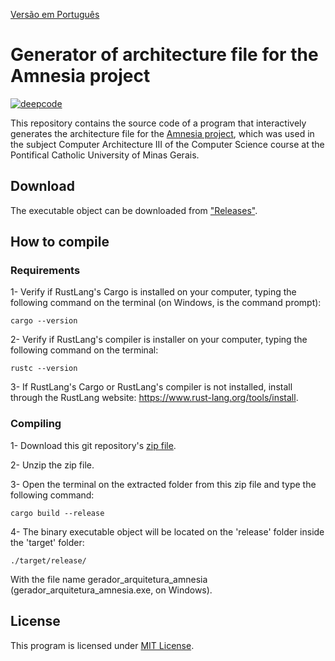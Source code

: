 [Versão em Português](README.md)

# Generator of architecture file for the Amnesia project
[![deepcode](https://www.deepcode.ai/api/gh/badge?key=eyJhbGciOiJIUzI1NiIsInR5cCI6IkpXVCJ9.eyJwbGF0Zm9ybTEiOiJnaCIsIm93bmVyMSI6IkhlbnJpcXVlbWNjIiwicmVwbzEiOiJHZXJhZG9yX2FycXVpdm9fYXJxdWl0ZXR1cmFfYW1uZXNpYV9SdXN0TGFuZyIsImluY2x1ZGVMaW50IjpmYWxzZSwiYXV0aG9ySWQiOjIzNTQyLCJpYXQiOjE2MDIxMDg1NDl9.S2q04KC96xRG5HEA2PFQKdO0Lxs7RHVlbKstkIutK7Q)](https://www.deepcode.ai/app/gh/Henriquemcc/Gerador_arquivo_arquitetura_amnesia_RustLang/_/dashboard?utm_content=gh%2FHenriquemcc%2FGerador_arquivo_arquitetura_amnesia_RustLang)

This repository contains the source code of a program that interactively generates the architecture file for the [Amnesia project](http://amnesia.lasdpc.icmc.usp.br), which was used in the subject Computer Architecture III of the Computer Science course at the Pontifical Catholic University of Minas Gerais.

## Download

The executable object can be downloaded from ["Releases"](https://github.com/Henriquemcc/Gerador_arquivo_arquitetura_amnesia_RustLang/releases).

## How to compile

### Requirements

1- Verify if RustLang's Cargo is installed on your computer, typing the following command on the terminal (on Windows, is the command prompt):
```
cargo --version
```

2- Verify if RustLang's compiler is installer on your computer, typing the following command on the terminal:
```
rustc --version
```

3- If RustLang's Cargo or RustLang's compiler is not installed, install through the RustLang website: https://www.rust-lang.org/tools/install.

### Compiling

1- Download this git repository's [zip file](https://github.com/Henriquemcc/Gerador_arquivo_arquitetura_amnesia_RustLang/archive/main.zip).

2- Unzip the zip file.

3- Open the terminal on the extracted folder from this zip file and type the following command:
```
cargo build --release
```

4- The binary executable object will be located on the 'release' folder inside the 'target' folder:
```
./target/release/
```
With the file name gerador_arquitetura_amnesia (gerador_arquitetura_amnesia.exe, on Windows).

## License

This program is licensed under [MIT License](LICENSE).